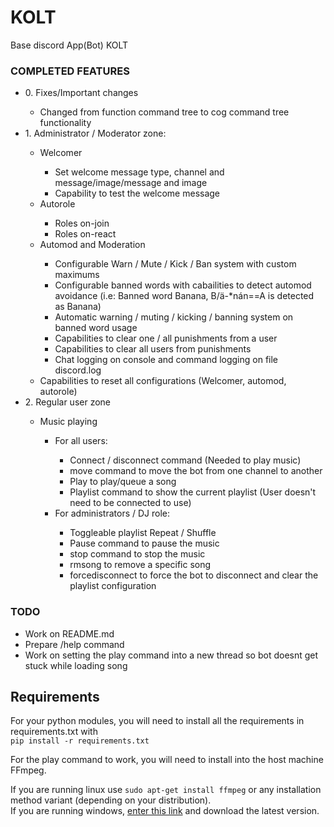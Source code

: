 # KOLT
Base discord App(Bot) KOLT

### COMPLETED FEATURES
<ul>
    <li>0. Fixes/Important changes</li>
        <ul>
            <li>Changed from function command tree to cog command tree functionality</li>
        </ul>
    <li>1. Administrator / Moderator zone:</li>
        <ul>
            <li>Welcomer</li>
                <ul>
                    <li>Set welcome message type, channel and message/image/message and image</li>
                    <li>Capability to test the welcome message</li>
                </ul>
            <li>Autorole</li>
                <ul>
                    <li>Roles on-join</li>
                    <li>Roles on-react</li>
                </ul>
            <li>Automod and Moderation</li>
                <ul>
                    <li>Configurable Warn / Mute / Kick / Ban system with custom maximums</li>
                    <li>Configurable banned words with cabailities to detect automod avoidance (i.e: Banned word Banana, B/ä-*nán==A is detected as Banana)</li>
                    <li>Automatic warning / muting / kicking / banning system on banned word usage</li>
                    <li>Capabilities to clear one / all punishments from a user</li>
                    <li>Capabilities to clear all users from punishments</li>
                    <li>Chat logging on console and command logging on file discord.log</li>
                </ul>
            <li>Capabilities to reset all configurations (Welcomer, automod, autorole)</li>
        </ul>
    <li>2. Regular user zone</li>
        <ul>
            <li>Music playing</li>
                <ul>
                    <li>For all users:</li>
                        <ul>
                            <li>Connect / disconnect command (Needed to play music)</li>
                            <li>move command to move the bot from one channel to another</li>
                            <li>Play to play/queue a song</li>
                            <li>Playlist command to show the current playlist (User doesn't need to be connected to use)</li>
                        </ul>
                    <li>For administrators / DJ role:</li>
                        <ul>
                            <li>Toggleable playlist Repeat / Shuffle</li>
                            <li>Pause command to pause the music</li>
                            <li>stop command to stop the music</li>
                            <li>rmsong to remove a specific song</li>
                            <li>forcedisconnect to force the bot to disconnect and clear the playlist configuration</li>
                        </ul>
                </ul>
        </ul>
</ul>

### TODO 
- Work on README.md
- Prepare /help command
- Work on setting the play command into a new thread so bot doesnt get stuck while loading song

## Requirements
For your python modules, you will need to install all the requirements in requirements.txt with  
``` pip install -r requirements.txt ```  

For the play command to work, you will need to install into the host machine FFmpeg.  

If you are running linux use ``` sudo apt-get install ffmpeg ``` or any installation method variant (depending on your distribution).  
If you are running windows, [enter this link](https://ffmpeg.org/download.html) and download the latest version.